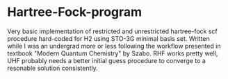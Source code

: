 # Hartree-Fock-program
Very basic implementation of restricted and unrestricted hartree-fock scf procedure hard-coded for H2 using STO-3G minimal basis set. Written while I was an undergrad more or less following the workflow presented in textbook "Modern Quantum Chemistry" by Szabo.
RHF works pretty well, UHF probably needs a better initial guess procedure to converge to a resonable solution consistently.
